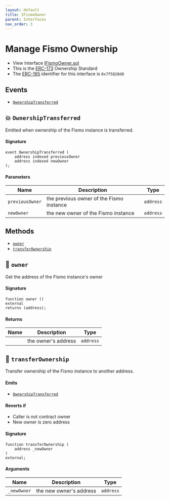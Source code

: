 ```yaml
---
layout: default
title: IFismoOwner
parent: Interfaces
nav_order: 3
---
```

# Manage Fismo Ownership
* View Interface [IFismoOwner.sol](https://github.com/cliffhall/Fismo/blob/main/contracts/interfaces/IFismoOwner.sol)
* This is the [ERC-173](https://eips.ethereum.org/EIPS/eip-173) Ownership Standard
* The [ERC-165](https://eips.ethereum.org/EIPS/eip-165) identifier for this interface is `0x7f5828d0`

## Events
* [`OwnershipTransferred`](#-ownershiptransferred)

## 💥 `OwnershipTransferred`
Emitted when ownership of the Fismo instance is transferred.

#### Signature
```solidity
event OwnershipTransferred (
    address indexed previousOwner
    address indexed newOwner
);
```
#### Parameters

| Name         | Description                              | Type    |
|--------------|------------------------------------------|---------|
| `previousOwner`    | the previous owner of the Fismo instance | `address` |
| `newOwner`    | the new owner of the Fismo instance      | `address` |

## Methods
* [`owner`](#-owner)
* [`transferOwnership`](#-transferownership)

## 🦠 `owner`
Get the address of the Fismo instance's owner

#### Signature
```solidity
function owner () 
external
returns (address);
```

#### Returns

| Name          | Description                   | Type    |
|---------------|-------------------------------|---------|
|       | the owner's address  | `address` |

## 🦠 `transferOwnership`
Transfer ownership of the Fismo instance to another address.

#### Emits
- [`OwnershipTransferred`](#-ownershiptransferred)

#### Reverts if
- Caller is not contract owner
- New owner is zero address

#### Signature
```solidity
function transferOwnership (
    address _newOwner
) 
external;
```

#### Arguments

| Name       | Description                    | Type    |
|------------|--------------------------------|---------|
| `_newOwner`  | the new owner's address  | `address` |
